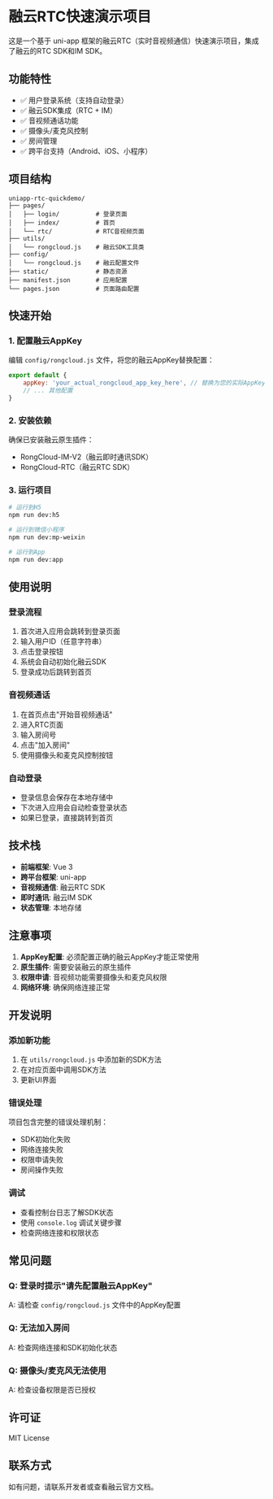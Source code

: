 # 融云RTC快速演示项目

这是一个基于 uni-app 框架的融云RTC（实时音视频通信）快速演示项目，集成了融云的RTC SDK和IM SDK。

## 功能特性

- ✅ 用户登录系统（支持自动登录）
- ✅ 融云SDK集成（RTC + IM）
- ✅ 音视频通话功能
- ✅ 摄像头/麦克风控制
- ✅ 房间管理
- ✅ 跨平台支持（Android、iOS、小程序）

## 项目结构

```
uniapp-rtc-quickdemo/
├── pages/
│   ├── login/          # 登录页面
│   ├── index/          # 首页
│   └── rtc/            # RTC音视频页面
├── utils/
│   └── rongcloud.js    # 融云SDK工具类
├── config/
│   └── rongcloud.js    # 融云配置文件
├── static/             # 静态资源
├── manifest.json       # 应用配置
└── pages.json          # 页面路由配置
```

## 快速开始

### 1. 配置融云AppKey

编辑 `config/rongcloud.js` 文件，将您的融云AppKey替换配置：

```javascript
export default {
    appKey: 'your_actual_rongcloud_app_key_here', // 替换为您的实际AppKey
    // ... 其他配置
}
```

### 2. 安装依赖

确保已安装融云原生插件：
- RongCloud-IM-V2（融云即时通讯SDK）
- RongCloud-RTC（融云RTC SDK）

### 3. 运行项目

```bash
# 运行到H5
npm run dev:h5

# 运行到微信小程序
npm run dev:mp-weixin

# 运行到App
npm run dev:app
```

## 使用说明

### 登录流程

1. 首次进入应用会跳转到登录页面
2. 输入用户ID（任意字符串）
3. 点击登录按钮
4. 系统会自动初始化融云SDK
5. 登录成功后跳转到首页

### 音视频通话

1. 在首页点击"开始音视频通话"
2. 进入RTC页面
3. 输入房间号
4. 点击"加入房间"
5. 使用摄像头和麦克风控制按钮

### 自动登录

- 登录信息会保存在本地存储中
- 下次进入应用会自动检查登录状态
- 如果已登录，直接跳转到首页

## 技术栈

- **前端框架**: Vue 3
- **跨平台框架**: uni-app
- **音视频通信**: 融云RTC SDK
- **即时通讯**: 融云IM SDK
- **状态管理**: 本地存储

## 注意事项

1. **AppKey配置**: 必须配置正确的融云AppKey才能正常使用
2. **原生插件**: 需要安装融云的原生插件
3. **权限申请**: 音视频功能需要摄像头和麦克风权限
4. **网络环境**: 确保网络连接正常

## 开发说明

### 添加新功能

1. 在 `utils/rongcloud.js` 中添加新的SDK方法
2. 在对应页面中调用SDK方法
3. 更新UI界面

### 错误处理

项目包含完整的错误处理机制：
- SDK初始化失败
- 网络连接失败
- 权限申请失败
- 房间操作失败

### 调试

- 查看控制台日志了解SDK状态
- 使用 `console.log` 调试关键步骤
- 检查网络连接和权限状态

## 常见问题

### Q: 登录时提示"请先配置融云AppKey"
A: 请检查 `config/rongcloud.js` 文件中的AppKey配置

### Q: 无法加入房间
A: 检查网络连接和SDK初始化状态

### Q: 摄像头/麦克风无法使用
A: 检查设备权限是否已授权

## 许可证

MIT License

## 联系方式

如有问题，请联系开发者或查看融云官方文档。 